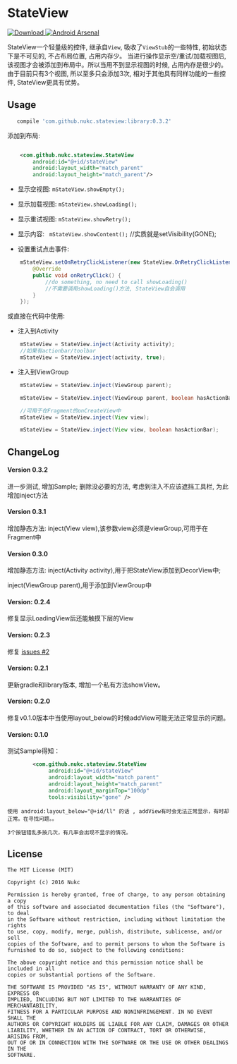 # StateView

[ ![Download](https://api.bintray.com/packages/nukc/maven/StateView/images/download.svg) ](https://bintray.com/nukc/maven/StateView/_latestVersion)
[![Android Arsenal](https://img.shields.io/badge/Android%20Arsenal-StateView-green.svg?style=true)](https://android-arsenal.com/details/1/4255)

StateView一个轻量级的控件, 继承自`View`, 吸收了`ViewStub`的一些特性, 初始状态下是不可见的, 不占布局位置, 占用内存少。
当进行操作显示空/重试/加载视图后, 该视图才会被添加到布局中。所以当用不到显示视图的时候, 占用内存是很少的。
由于目前只有3个视图, 所以至多只会添加3次, 相对于其他具有同样功能的一些控件, StateView更具有优势。


## Usage

```groovy
   compile 'com.github.nukc.stateview:library:0.3.2'
```

添加到布局:

```xml

    <com.github.nukc.stateview.StateView
        android:id="@+id/stateView"
        android:layout_width="match_parent"
        android:layout_height="match_parent"/>

```

- 显示空视图: ```mStateView.showEmpty();```
- 显示加载视图: ```mStateView.showLoading();```
- 显示重试视图: ```mStateView.showRetry();```
- 显示内容: ``` mStateView.showContent();```  //实质就是setVisibility(GONE);

- 设置重试点击事件:

```java
    mStateView.setOnRetryClickListener(new StateView.OnRetryClickListener() {
        @Override
        public void onRetryClick() {
            //do something, no need to call showLoading()
            //不需要调用showLoading()方法, StateView自会调用
        }
    });
```

或直接在代码中使用:

- 注入到Activity
```java
    mStateView = StateView.inject(Activity activity);
    //如果有actionbar/toolbar
    mStateView = StateView.inject(activity, true);
```

- 注入到ViewGroup
```java
    mStateView = StateView.inject(ViewGroup parent);

    mStateView = StateView.inject(ViewGroup parent, boolean hasActionBar);
```

```java
    //可用于在Fragment的onCreateView中
    mStateView = StateView.inject(View view);

    mStateView = StateView.inject(View view, boolean hasActionBar);
```

## ChangeLog

#### Version 0.3.2
进一步测试, 增加Sample;
删除没必要的方法, 考虑到注入不应该遮挡工具栏, 为此增加inject方法

#### Version 0.3.1
增加静态方法:
inject(View view),该参数view必须是viewGroup,可用于在Fragment中

#### Version 0.3.0
增加静态方法:
inject(Activity activity),用于把StateView添加到DecorView中;

inject(ViewGroup parent),用于添加到ViewGroup中

#### Version: 0.2.4
修复显示LoadingView后还能触摸下层的View

#### Version: 0.2.3
修复 [issues #2](https://github.com/nukc/StateView/issues/2)

#### Version: 0.2.1
更新gradle和library版本, 增加一个私有方法showView。

#### Version: 0.2.0
修复v0.1.0版本中当使用layout_below的时候addView可能无法正常显示的问题。

#### Version: 0.1.0
测试Sample得知：
```xml
        <com.github.nukc.stateview.StateView
             android:id="@+id/stateView"
             android:layout_width="match_parent"
             android:layout_height="match_parent"
             android:layout_marginTop="100dp"
             tools:visibility="gone" />
```
    使用 android:layout_below="@+id/ll" 的话 , addView有时会无法正常显示，有时却正常。在寻找问题。。

    3个按钮错乱多按几次，有几率会出现不显示的情况。



## License

    The MIT License (MIT)

    Copyright (c) 2016 Nukc

    Permission is hereby granted, free of charge, to any person obtaining a copy
    of this software and associated documentation files (the "Software"), to deal
    in the Software without restriction, including without limitation the rights
    to use, copy, modify, merge, publish, distribute, sublicense, and/or sell
    copies of the Software, and to permit persons to whom the Software is
    furnished to do so, subject to the following conditions:

    The above copyright notice and this permission notice shall be included in all
    copies or substantial portions of the Software.

    THE SOFTWARE IS PROVIDED "AS IS", WITHOUT WARRANTY OF ANY KIND, EXPRESS OR
    IMPLIED, INCLUDING BUT NOT LIMITED TO THE WARRANTIES OF MERCHANTABILITY,
    FITNESS FOR A PARTICULAR PURPOSE AND NONINFRINGEMENT. IN NO EVENT SHALL THE
    AUTHORS OR COPYRIGHT HOLDERS BE LIABLE FOR ANY CLAIM, DAMAGES OR OTHER
    LIABILITY, WHETHER IN AN ACTION OF CONTRACT, TORT OR OTHERWISE, ARISING FROM,
    OUT OF OR IN CONNECTION WITH THE SOFTWARE OR THE USE OR OTHER DEALINGS IN THE
    SOFTWARE.